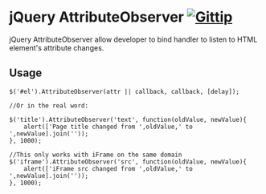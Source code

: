 # jQuery AttributeObserver [![Gittip](http://badgr.co/gittip/fgribreau.png)](https://www.gittip.com/fgribreau/)

jQuery AttributeObserver allow developer to bind handler to listen to HTML element's attribute changes.

## Usage
	
	$('#el').AttributeObserver(attr || callback, callback, [delay]);
	
	//Or in the real word:
	
	$('title').AttributeObserver('text', function(oldValue, newValue){
		alert(['Page title changed from ',oldValue,' to ',newValue].join(''));
	}, 1000);
	
	//This only works with iFrame on the same domain
	$('iframe').AttributeObserver('src', function(oldValue, newValue){
		alert(['iFrame src changed from ',oldValue,' to ',newValue].join(''));
	}, 1000);

